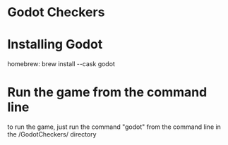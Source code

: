 # Godot Checkers #

# Installing Godot # 
homebrew: brew install --cask godot

# Run the game from the command line #
to run the game, just run the command "godot" from the command line in the /GodotCheckers/ directory 
